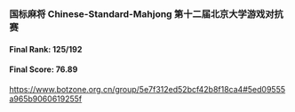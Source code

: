 ### 国标麻将 Chinese-Standard-Mahjong 第十二届北京大学游戏对抗赛
#### Final Rank: 125/192
#### Final Score: 76.89
https://www.botzone.org.cn/group/5e7f312ed52bcf42b8f18ca4#5ed09555a965b9060619255f
